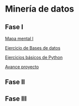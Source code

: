 # Minería de datos
## Fase I
[Mapa mental I](https://github.com/Miltonmtz/mineriadedatos/blob/main/MapaMental_1_1870354.pdf)

[Ejercicio de Bases de datos](https://github.com/AnaDavila1/Mineria-de-datos-FCFM/blob/main/Ej1_BasesDatos_Equipo_3.pdf)

[Ejercicios básicos de Python](https://github.com/Miltonmtz/mineriadedatos/blob/main/Ej_Python_1870354.ipynb)

[Avance proyecto](https://github.com/AnaDavila1/Mineria-de-datos-FCFM/blob/main/Avance1_PIA_Equipo3.ipynb)
## Fase II

## Fase III
